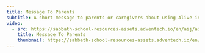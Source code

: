 ```yaml
---
title: Message To Parents
subtitle: A short message to parents or caregivers about using Alive in Jesus at home.
video:
  - src: https://sabbath-school-resources-assets.adventech.io/en/aij/aij-training-videos/assets/en-aij-message-to-parents.mp4
    title: Message To Parents
    thumbnail: https://sabbath-school-resources-assets.adventech.io/en/aij/aij-training-videos/assets/en-aij-message-to-parents.webp
---
```

